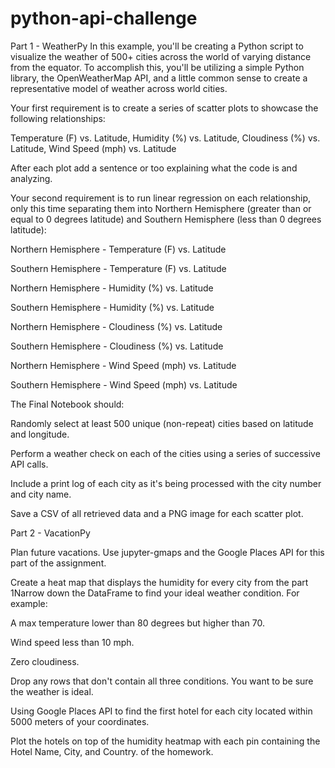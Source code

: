 # python-api-challenge

Part 1 - WeatherPy
In this example, you'll be creating a Python script to visualize the weather of 500+ cities across the world of varying distance from the equator. To accomplish this, you'll be utilizing a simple Python library, the OpenWeatherMap API, and a little common sense to create a representative model of weather across world cities.

Your first requirement is to create a series of scatter plots to showcase the following relationships:

Temperature (F) vs. Latitude, Humidity (%) vs. Latitude, Cloudiness (%) vs. Latitude, Wind Speed (mph) vs. Latitude

After each plot add a sentence or too explaining what the code is and analyzing.

Your second requirement is to run linear regression on each relationship, only this time separating them into Northern Hemisphere (greater than or equal to 0 degrees latitude) and Southern Hemisphere (less than 0 degrees latitude):

Northern Hemisphere - Temperature (F) vs. Latitude

Southern Hemisphere - Temperature (F) vs. Latitude

Northern Hemisphere - Humidity (%) vs. Latitude

Southern Hemisphere - Humidity (%) vs. Latitude

Northern Hemisphere - Cloudiness (%) vs. Latitude

Southern Hemisphere - Cloudiness (%) vs. Latitude

Northern Hemisphere - Wind Speed (mph) vs. Latitude

Southern Hemisphere - Wind Speed (mph) vs. Latitude

The Final Notebook should: 

Randomly select at least 500 unique (non-repeat) cities based on latitude and longitude.

Perform a weather check on each of the cities using a series of successive API calls.

Include a print log of each city as it's being processed with the city number and city name. 

Save a CSV of all retrieved data and a PNG image for each scatter plot.

Part 2 - VacationPy

Plan future vacations. Use jupyter-gmaps and the Google Places API for this part of the assignment.

Create a heat map that displays the humidity for every city from the part 1Narrow down the DataFrame to find your ideal weather condition. For example:

A max temperature lower than 80 degrees but higher than 70.

Wind speed less than 10 mph.

Zero cloudiness.

Drop any rows that don't contain all three conditions. You want to be sure the weather is ideal.

Using Google Places API to find the first hotel for each city located within 5000 meters of your coordinates.

Plot the hotels on top of the humidity heatmap with each pin containing the Hotel Name, City, and Country. of the homework.
